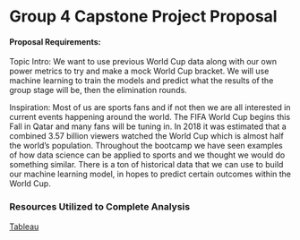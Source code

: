 # Group 4 Capstone Project Proposal

#### Proposal Requirements:

Topic Intro: We want to use previous World Cup data along with our own power metrics to try and make a mock World Cup bracket. We will use machine learning to train the models and predict what the results of the group stage will be, then the elimination rounds.

Inspiration: Most of us are sports fans and if not then we are all interested in current events happening around the world. The FIFA World Cup begins this Fall in Qatar and many fans will be tuning in. In 2018 it was estimated that a combined 3.57 billion viewers watched the World Cup which is almost half the world’s population. Throughout the bootcamp we have seen examples of how data science can be applied to sports and we thought we would do something similar. There is a ton of historical data that we can use to build our machine learning model, in hopes to predict certain outcomes within the World Cup.

 
### Resources Utilized to Complete Analysis
[Tableau](https://public.tableau.com/views/FIFA2022WorldCupQualifying/WCQSummaryStory?:language=en-US&publish=yes&:display_count=n&:origin=viz_share_link)
